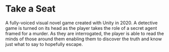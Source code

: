 <h1>Take a Seat</h1>

<p>
A fully-voiced visual novel game created with Unity in 2020. A detective game is turned on its head as the player takes the role of a secret agent framed for a murder. As they are interrogated, the player is able to read the minds of those around them enabling them to discover the truth and know just what to say to hopefully escape.
</p>
